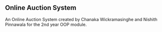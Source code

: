 ## Online Auction System

An Online Auction System created by Chanaka Wickramasinghe and Nishith Pinnawala for the 2nd year OOP module. 
